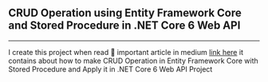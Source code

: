 ## CRUD Operation using Entity Framework Core and Stored Procedure in .NET Core 6 Web API
<hr>
I create this project when read 📖 important article in medium <a href="https://medium.com/@jaydeepvpatil225/crud-operation-using-entity-framework-core-and-stored-procedure-in-net-core-6-web-api-65faf6f019f0">link here</a> 
it contains about how to make CRUD Operation in Entity Framework Core with Stored Procedure and Apply it in .NET Core 6 Web API Project

